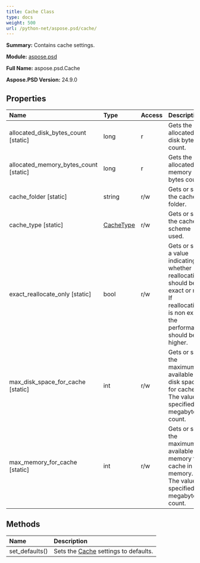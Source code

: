 ```yaml
---
title: Cache Class
type: docs
weight: 500
url: /python-net/aspose.psd/cache/
---
```


**Summary:** Contains cache settings.

**Module:** [aspose.psd](/psd/python-net/aspose.psd/)

**Full Name:** aspose.psd.Cache

**Aspose.PSD Version:** 24.9.0

## **Properties**
| **Name** | **Type** | **Access** | **Description** |
| :- | :- | :- | :- |
| allocated_disk_bytes_count [static] | long | r | Gets the allocated disk bytes count. |
| allocated_memory_bytes_count [static] | long | r | Gets the allocated in-memory bytes count. |
| cache_folder [static] | string | r/w | Gets or sets the cache folder. |
| cache_type [static] | [CacheType](/psd/python-net/aspose.psd/cachetype) | r/w | Gets or sets the cache scheme used. |
| exact_reallocate_only [static] | bool | r/w | Gets or sets a value indicating whether reallocation should be exact or not. If reallocation is non exact the performance should be higher. |
| max_disk_space_for_cache [static] | int | r/w | Gets or sets the maximum available disk space for cache. The value specified is megabytes count. |
| max_memory_for_cache [static] | int | r/w | Gets or sets the maximum available memory for cache in memory. The value specified is megabytes count. |
## **Methods**
| **Name** | **Description** |
| :- | :- |
| set_defaults() | Sets the [Cache](/psd/python-net/aspose.psd/cache/) settings to defaults. |


